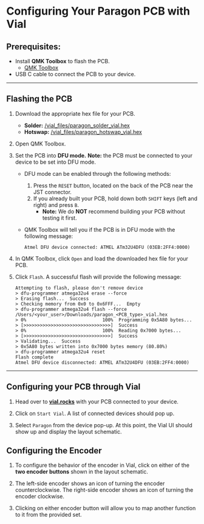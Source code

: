 # Configuring Your Paragon PCB with Vial

## Prerequisites:

- Install **QMK Toolbox** to flash the PCB.
    - [QMK Toolbox](https://github.com/qmk/qmk_toolbox/releases) 
- USB C cable to connect the PCB to your device.

---

## Flashing the PCB

1. Download the appropriate hex file for your PCB.
    - **Solder:** [/vial_files/paragon_solder_vial.hex](/pcb_files/vial_files/paragon_solder_vial.hex)
    - **Hotswap:** [/vial_files/paragon_hotswap_vial.hex](/pcb_files/vial_files/paragon_hotswap_vial.hex)

2. Open QMK Toolbox. 

3. Set the PCB into **DFU mode.** 
**Note:** the PCB must be connected to your device to be set into DFU mode.
    - DFU mode can be enabled through the following methods:
        1. Press the `RESET` button, located on the back of the PCB near the JST connector.
        2. If you already built your PCB, hold down both `SHIFT` keys (left and right) and press `B`. 
            - **Note:** We do **NOT** recommend building your PCB without testing it first. 
    - QMK Toolbox will tell you if the PCB is in DFU mode with the following message: 
    
        ```
        Atmel DFU device connected: ATMEL ATm32U4DFU (03EB:2FF4:0000)
        ```

4. In QMK Toolbox, click `Open` and load the downloaded hex file for your PCB. 

5. Click `Flash`. A successful flash will provide the following message:

    ```
    Attempting to flash, please don't remove device
    > dfu-programmer atmega32u4 erase --force
    > Erasing flash...  Success
    > Checking memory from 0x0 to 0x6FFF...  Empty
    > dfu-programmer atmega32u4 flash --force /Users/<your_user>/Downloads/paragon_<PCB_type>_vial.hex
    > 0%                            100%  Programming 0x5A80 bytes...
    > [>>>>>>>>>>>>>>>>>>>>>>>>>>>>>>>>]  Success
    > 0%                            100%  Reading 0x7000 bytes...
    > [>>>>>>>>>>>>>>>>>>>>>>>>>>>>>>>>]  Success
    > Validating...  Success
    > 0x5A80 bytes written into 0x7000 bytes memory (80.80%)
    > dfu-programmer atmega32u4 reset
    Flash complete
    Atmel DFU device disconnected: ATMEL ATm32U4DFU (03EB:2FF4:0000)
    ```

---

## Configuring your PCB through Vial

1. Head over to **[vial.rocks](https://vial.rocks)** with your PCB connected to your device.

2. Click on `Start Vial`. A list of connected devices should pop up.

3. Select `Paragon` from the device pop-up. At this point, the Vial UI should show up and display the layout schematic.


## Configuring the Encoder

1. To configure the behavior of the encoder in Vial, click on either of the **two encoder buttons** shown in the layout schematic.

2. The left-side encoder shows an icon of turning the encoder counterclockwise. The right-side encoder shows an icon of turning the encoder clockwise.

3. Clicking on either encoder button will allow you to map another function to it from the provided set.

